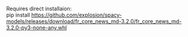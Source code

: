 Requires direct installaion:  
pip install https://github.com/explosion/spacy-models/releases/download/fr_core_news_md-3.2.0/fr_core_news_md-3.2.0-py3-none-any.whl